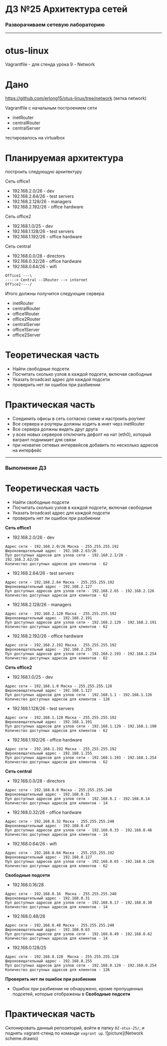# ДЗ №25 Архитектура сетей
### Разворачиваем сетевую лабораторию
--------------------------------------------------------------------------------------------

# otus-linux
Vagrantfile - для стенда урока 9 - Network

# Дано
https://github.com/erlong15/otus-linux/tree/network
(ветка network)

Vagrantfile с начальным построением сети
- inetRouter
- centralRouter
- centralServer

тестировалось на virtualbox

# Планируемая архитектура
построить следующую архитектуру

Сеть office1
- 192.168.2.0/26 - dev
- 192.168.2.64/26 - test servers
- 192.168.2.128/26 - managers
- 192.168.2.192/26 - office hardware

Сеть office2
- 192.168.1.0/25 - dev
- 192.168.1.128/26 - test servers
- 192.168.1.192/26 - office hardware

Сеть central
- 192.168.0.0/28 - directors
- 192.168.0.32/28 - office hardware
- 192.168.0.64/26 - wifi

```
Office1 ---\
-----> Central --IRouter --> internet
Office2----/
```
Итого должны получится следующие сервера
- inetRouter
- centralRouter
- office1Router
- office2Router
- centralServer
- office1Server
- office2Server

# Теоретическая часть
- Найти свободные подсети
- Посчитать сколько узлов в каждой подсети, включая свободные
- Указать broadcast адрес для каждой подсети
- проверить нет ли ошибок при разбиении

# Практическая часть
- Соединить офисы в сеть согласно схеме и настроить роутинг
- Все сервера и роутеры должны ходить в инет черз inetRouter
- Все сервера должны видеть друг друга
- у всех новых серверов отключить дефолт на нат (eth0), который вагрант поднимает для связи
- при нехватке сетевых интервейсов добавить по несколько адресов на интерфейс

--------------------------------------------------------------------------------------------
### Выполнение ДЗ

# Теоретическая часть
- Найти свободные подсети
- Посчитать сколько узлов в каждой подсети, включая свободные
- Указать broadcast адрес для каждой подсети
- проверить нет ли ошибок при разбиении

__Сеть office1__

- 192.168.2.0/26 - dev
```
Адрес сети - 192.168.2.0/26 Маска - 255.255.255.192
Широковещательный адрес - 192.168.2.63/26
Пул доступных адресов для узлов сети - 192.168.2.1/26 - 192.168.2.62/26
Количество доступных адресов для клиентов - 62
```

- 192.168.2.64/26 - test servers
```
Адрес сети - 192.168.2.64 Маска - 255.255.255.192
Широковещательный адрес - 192.168.2.127
Пул доступных адресов для узлов сети - 192.168.2.65 - 192.168.2.126
Количество доступных адресов для клиентов - 62
```

- 192.168.2.128/26 - managers
```
Адрес сети - 192.168.2.128 Маска - 255.255.255.192
Широковещательный адрес - 192.168.2.191
Пул доступных адресов для узлов сети - 192.168.2.129 - 192.168.2.191
Количество доступных адресов для клиентов - 62
```

- 192.168.2.192/26 - office hardware
```
Адрес сети - 192.168.2.192 Маска - 255.255.255.192
Широковещательный адрес - 192.168.2.255
Пул доступных адресов для узлов сети - 192.168.2.193 - 192.168.2.254
Количество доступных адресов для клиентов - 62
```

__Сеть office2__

- 192.168.1.0/25 - dev
```
Адрес сети - 192.168.1.0 Маска - 255.255.255.128
Широковещательный адрес - 192.168.1.127
Пул доступных адресов для узлов сети - 192.168.1.1 - 192.168.1.126
Количество доступных адресов для клиентов - 126
```

- 192.168.1.128/26 - test servers
```
Адрес сети - 192.168.1.128 Маска - 255.255.255.192
Широковещательный адрес - 192.168.1.191
Пул доступных адресов для узлов сети - 192.168.1.129 - 192.168.1.190
Количество доступных адресов для клиентов - 62
```

- 192.168.1.192/26 - office hardware
```
Адрес сети - 192.168.1.192 Маска - 255.255.255.192
Широковещательный адрес - 192.168.1.255
Пул доступных адресов для узлов сети - 192.168.1.193 - 192.168.1.254
Количество доступных адресов для клиентов - 62
```

__Сеть central__

- 192.168.0.0/28 - directors
```
Адрес сети - 192.168.0.0 Маска - 255.255.255.240
Широковещательный адрес - 192.168.0.15
Пул доступных адресов для узлов сети - 192.168.0.1 - 192.168.0.14
Количество доступных адресов для клиентов - 14
```

- 192.168.0.32/28 - office hardware
```
Адрес сети - 192.168.0.32 Маска - 255.255.255.240
Широковещательный адрес - 192.168.0.47
Пул доступных адресов для узлов сети - 192.168.0.33 - 192.168.0.46
Количество доступных адресов для клиентов - 14
```

- 192.168.0.64/26 - wifi 
```
Адрес сети - 192.168.0.64 Маска - 255.255.255.192
Широковещательный адрес - 192.168.0.127
Пул доступных адресов для узлов сети - 192.168.0.65 - 192.168.0.126
Количество доступных адресов для клиентов - 62
```

__Свободные подсети__

- 192.168.0.16/28
```
Адрес сети - 192.168.0.16  Маска - 255.255.255.240
Широковещательный адрес - 192.168.0.31
Пул доступных адресов для узлов сети - 192.168.0.17 - 192.168.0.30
Количество доступных адресов для клиентов - 14
```

- 192.168.0.48/28
```
Адрес сети - 192.168.0.48 Маска - 255.255.255.240
Широковещательный адрес - 192.168.0.63
Пул доступных адресов для узлов сети - 192.168.0.49 - 192.168.0.62
Количество доступных адресов для клиентов - 14
```

- 192.168.0.128/25
```
Адрес сети - 192.168.0.128  Маска - 255.255.255.128
Широковещательный адрес - 192.168.0.255
Пул доступных адресов для узлов сети - 192.168.0.129 - 192.168.0.254
Количество доступных адресов для клиентов - 126
```

__Проверить нет ли ошибок при разбиении__

- Ошибок при разбиении не обнаружено, кроме пропущенных подсетей, которые отображены в __Свободные подсети__



# Практическая часть

Склонировать данный репозиторий, войти в папку ```DZ-otus-25/```, и поднять vagrant-стенд по команде ```vagrant up```.
![picture](Network scheme.drawio)
